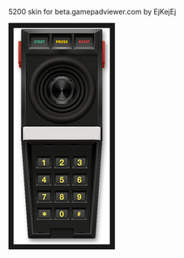 <p align="left">
5200 skin for beta.gamepadviewer.com by EjKejEj
</p>
<p align="left">
<img src="https://github.com/EjKejEj/Gamepad-Viewer-skins/blob/main/5200/5200.png" width="190" height="428" border="10"/>
</p>

